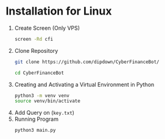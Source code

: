# Installation for Linux 
1. Create Screen (Only VPS)
   ```sh
   screen -Rd cfi
   ```
2. Clone Repository
   ```sh
   git clone https://github.com/dipdown/CyberFinanceBot/
   ```
   ```sh
   cd CyberFinanceBot
   ```
3. Creating and Activating a Virtual Environment in Python
   ```sh
   python3 -m venv venv
   source venv/bin/activate
   ```
4. Add Query on (`key.txt`)
5. Running Program
   ```sh
   python3 main.py
   ```

